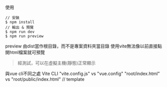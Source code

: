 使用
```
// 安裝
$ npm install
// 輸出 & 預覽
$ npm run dev
$ npm run preview
```
preview
由dist當作根目錄，而不是專案資料夾當目錄
使用vite無法像以前直接點開html檔案就可預覽
> 經測試，可以在虛擬主機(靜態)正常顯示


與vue cli不同之處
Vite                   CLI
"vite.config.js" vs "vue.config"
"root/index.html" vs "root/public/index.html" // template

